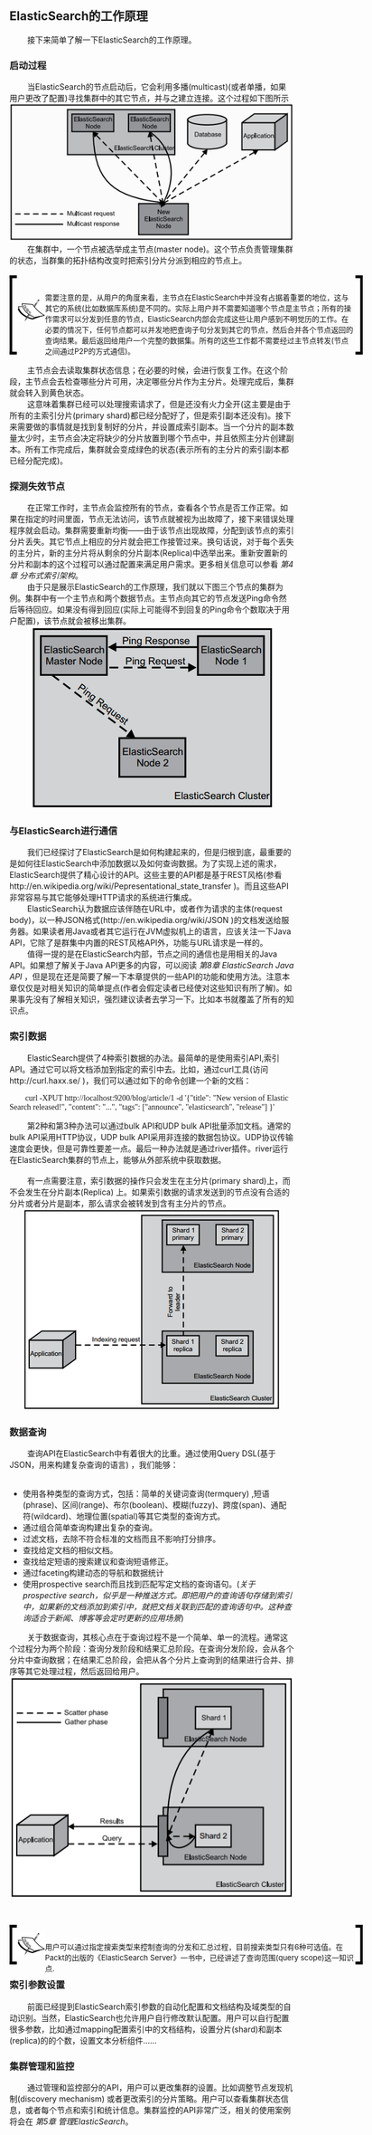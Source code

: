 ## ElasticSearch的工作原理
<div>&nbsp;&nbsp;&nbsp;&nbsp;&nbsp;&nbsp;&nbsp;&nbsp;接下来简单了解一下ElasticSearch的工作原理。</div>

### 启动过程

<div>&nbsp;&nbsp;&nbsp;&nbsp;&nbsp;&nbsp;&nbsp;&nbsp;当ElasticSearch的节点启动后，它会利用多播(multicast)(或者单播，如果用户更改了配置)寻找集群中的其它节点，并与之建立连接。这个过程如下图所示</div>
<center><img src="../boostrap.png"/></center>
<div>&nbsp;&nbsp;&nbsp;&nbsp;&nbsp;&nbsp;&nbsp;&nbsp;在集群中，一个节点被选举成主节点(master node)。这个节点负责管理集群的状态，当群集的拓扑结构改变时把索引分片分派到相应的节点上。 </div>
<br/><!--note -->
<div style="height:140px;width:650px;">
<div style="float:left;width:13px;height:100%; background:black;">
  <img src="../lm.png" height="130px" width="13px" style="margin-top:5px;"/>
</div>
<div style="float:left;width:50px;height:100%;position:relative;">
	<img src="../note.png" style="position:absolute; top:30%; "/>
</div>
<div style="float:left; width:550px;height:100%;">
	<p style="font-size:13px;"><br/>需要注意的是，从用户的角度来看，主节点在ElasticSearch中并没有占据着重要的地位，这与其它的系统(比如数据库系统)是不同的。实际上用户并不需要知道哪个节点是主节点；所有的操作需求可以分发到任意的节点，ElasticSearch内部会完成这些让用户感到不明觉历的工作。在必要的情况下，任何节点都可以并发地把查询子句分发到其它的节点，然后合并各个节点返回的查询结果。最后返回给用户一个完整的数据集。所有的这些工作都不需要经过主节点转发(节点之间通过P2P的方式通信)。</p>
</div>
<div style="float:left;width:13px;height:100%;background:black;">
  <img src="../rm.png" height="130px" width="13px" style="margin-top:5px;"/>
</div>
</div>
<br/><!--note -->

<div>&nbsp;&nbsp;&nbsp;&nbsp;&nbsp;&nbsp;&nbsp;&nbsp;主节点会去读取集群状态信息；在必要的时候，会进行恢复工作。在这个阶段，主节点会去检查哪些分片可用，决定哪些分片作为主分片。处理完成后，集群就会转入到黄色状态。<br/>&nbsp;&nbsp;&nbsp;&nbsp;&nbsp;&nbsp;&nbsp;&nbsp;这意味着集群已经可以处理搜索请求了，但是还没有火力全开(这主要是由于所有的主索引分片(primary shard)都已经分配好了，但是索引副本还没有)。接下来需要做的事情就是找到复制好的分片，并设置成索引副本。当一个分片的副本数量太少时，主节点会决定将缺少的分片放置到哪个节点中，并且依照主分片创建副本。所有工作完成后，集群就会变成绿色的状态(表示所有的主分片的索引副本都已经分配完成)。</div>

### 探测失效节点

<div>&nbsp;&nbsp;&nbsp;&nbsp;&nbsp;&nbsp;&nbsp;&nbsp;在正常工作时，主节点会监控所有的节点，查看各个节点是否工作正常。如果在指定的时间里面，节点无法访问，该节点就被视为出故障了，接下来错误处理程序就会启动。集群需要重新均衡——由于该节点出现故障，分配到该节点的索引分片丢失。其它节点上相应的分片就会把工作接管过来。换句话说，对于每个丢失的主分片，新的主分片将从剩余的分片副本(Replica)中选举出来。重新安置新的分片和副本的这个过程可以通过配置来满足用户需求。更多相关信息可以参看<span style="font-style:oblique">&nbsp;第4章 分布式索引架构</span>。</div>
<div>&nbsp;&nbsp;&nbsp;&nbsp;&nbsp;&nbsp;&nbsp;&nbsp;由于只是展示ElasticSearch的工作原理，我们就以下图三个节点的集群为例。集群中有一个主节点和两个数据节点。主节点向其它的节点发送Ping命令然后等待回应。如果没有得到回应(实际上可能得不到回复的Ping命令个数取决于用户配置)，该节点就会被移出集群。</div>
<div><center><img src="../cluster13.png"/></center></div>

### 与ElasticSearch进行通信

<div>&nbsp;&nbsp;&nbsp;&nbsp;&nbsp;&nbsp;&nbsp;&nbsp;我们已经探讨了ElasticSearch是如何构建起来的，但是归根到底，最重要的是如何往ElasticSearch中添加数据以及如何查询数据。为了实现上述的需求，ElasticSearch提供了精心设计的API。这些主要的API都是基于REST风格(参看http://en.wikipedia.org/wiki/Pepresentational_state_transfer )。而且这些API非常容易与其它能够处理HTTP请求的系统进行集成。</div>
<div>&nbsp;&nbsp;&nbsp;&nbsp;&nbsp;&nbsp;&nbsp;&nbsp;ElasticSearch认为数据应该伴随在URL中，或者作为请求的主体(request body)，以一种JSON格式(http://en.wikipedia.org/wiki/JSON )的文档发送给服务器。如果读者用Java或者其它运行在JVM虚拟机上的语言，应该关注一下Java API，它除了是群集中内置的REST风格API外，功能与URL请求是一样的。<br/>&nbsp;&nbsp;&nbsp;&nbsp;&nbsp;&nbsp;&nbsp;&nbsp;值得一提的是在ElasticSearch内部，节点之间的通信也是用相关的Java API。如果想了解关于Java API更多的内容，可以阅读<span style="font-style:oblique;">&nbsp;第8章 ElasticSearch Java API&nbsp;</span>，但是现在还是简要了解一下本章提供的一些API的功能和使用方法。注意本章仅仅是对相关知识的简单提点(作者会假定读者已经使对这些知识有所了解)。如果事先没有了解相关知识，强烈建议读者去学习一下。比如本书就覆盖了所有的知识点。</div>

### 索引数据

<div>&nbsp;&nbsp;&nbsp;&nbsp;&nbsp;&nbsp;&nbsp;&nbsp;ElasticSearch提供了4种索引数据的办法。最简单的是使用索引API,索引API。通过它可以将文档添加到指定的索引中去。比如，通过curl工具(访问http://curl.haxx.se/ )，我们可以通过如下的命令创建一个新的文档：
<p style="font-family:Times New Roman">&nbsp;&nbsp;&nbsp;&nbsp;&nbsp;&nbsp;&nbsp;&nbsp;curl -XPUT http://localhost:9200/blog/article/1 -d '{"title": "New
version of Elastic Search released!", "content": "...", "tags":
["announce", "elasticsearch", "release"] }'</p>&nbsp;&nbsp;&nbsp;&nbsp;&nbsp;&nbsp;&nbsp;&nbsp;第2种和第3种办法可以通过bulk API和UDP bulk API批量添加文档。通常的bulk API采用HTTP协议，UDP bulk API采用非连接的数据包协议。UDP协议传输速度会更快，但是可靠性要差一点。最后一种办法就是通过river插件。river运行在ElasticSearch集群的节点上，能够从外部系统中获取数据。<br/><br/>&nbsp;&nbsp;&nbsp;&nbsp;&nbsp;&nbsp;&nbsp;&nbsp;有一点需要注意，索引数据的操作只会发生在主分片(primary shard)上，而不会发生在分片副本(Replica) 上。如果索引数据的请求发送到的节点没有合适的分片或者分片是副本，那么请求会被转发到含有主分片的节点。</div>
<div><center><img src="../12index.png"/></center></div>

### 数据查询

<div>&nbsp;&nbsp;&nbsp;&nbsp;&nbsp;&nbsp;&nbsp;&nbsp;查询API在ElasticSearch中有着很大的比重。通过使用Query DSL(基于JSON，用来构建复杂查询的语言) ，我们能够：
<ul><br/>
<li>使用各种类型的查询方式，包括：简单的关键词查询(termquery) ,短语(phrase)、区间(range)、布尔(boolean)、模糊(fuzzy)、跨度(span)、通配符(wildcard)、地理位置(spatial)等其它类型的查询方式。</li>
<li>通过组合简单查询构建出复杂的查询。</li>
<li>过滤文档，去除不符合标准的文档而且不影响打分排序。</li>
<li>查找给定文档的相似文档。</li>
<li>查找给定短语的搜索建议和查询短语修正。</li>
<li>通过faceting构建动态的导航和数据统计</li>
<li>使用prospective search而且找到匹配写定文档的查询语句。(<span style="font-style:italic">关于prospective search，似乎是一种推送方式。即把用户的查询语句存储到索引中，如果新的文档添加到索引中，就把文档关联到匹配的查询语句中。这种查询适合于新闻、博客等会定时更新的应用场景</span>)</li>
</ul>
&nbsp;&nbsp;&nbsp;&nbsp;&nbsp;&nbsp;&nbsp;&nbsp;关于数据查询，其核心点在于查询过程不是一个简单、单一的流程。通常这个过程分为两个阶段：查询分发阶段和结果汇总阶段。在查询分发阶段，会从各个分片中查询数据；在结果汇总阶段，会把从各个分片上查询到的结果进行合并、排序等其它处理过程，然后返回给用户。
</div>
<center><img src="../12query.png"/></center>

<br/><!--note -->
<div style="height:70px;width:650px;">
<div style="float:left;width:13px;height:100%; background:black;">
  <img src="../lm.png" height="60px" width="13px" style="margin-top:5px;"/>
</div>
<div style="float:left;width:50px;height:100%;position:relative;">
	<img src="../note.png" style="position:absolute; top:20%; "/>
</div>
<div style="float:left; width:550px;height:100%;">
	<p style="font-size:13px;"><br/>用户可以通过指定搜索类型来控制查询的分发和汇总过程，目前搜索类型只有6种可选值。在Packt的出版的《ElasticSearch Server》一书中，已经讲述了查询范围(query scope)这一知识点.</p>
</div>
<div style="float:left;width:13px;height:100%;background:black;">
  <img src="../rm.png" height="60px" width="13px" style="margin-top:5px;"/>
</div>
</div>
<!--note -->
<h3>索引参数设置</h3>

<div>&nbsp;&nbsp;&nbsp;&nbsp;&nbsp;&nbsp;&nbsp;&nbsp;前面已经提到ElasticSearch索引参数的自动化配置和文档结构及域类型的自动识别。当然，ElasticSearch也允许用户自行修改默认配置。用户可以自行配置很多参数，比如通过mapping配置索引中的文档结构，设置分片(shard)和副本(replica)的的个数，设置文本分析组件……</div>

### 集群管理和监控

<div>&nbsp;&nbsp;&nbsp;&nbsp;&nbsp;&nbsp;&nbsp;&nbsp;通过管理和监控部分的API，用户可以更改集群的设置。比如调整节点发现机制(discovery mechanism) 或者更改索引的分片策略。用户可以查看集群状态信息，或者每个节点和索引和统计信息。集群监控的API非常广泛，相关的使用案例将会在<span style="font-style:italic">&nbsp;第5章 管理ElasticSearch</span>。</div>
